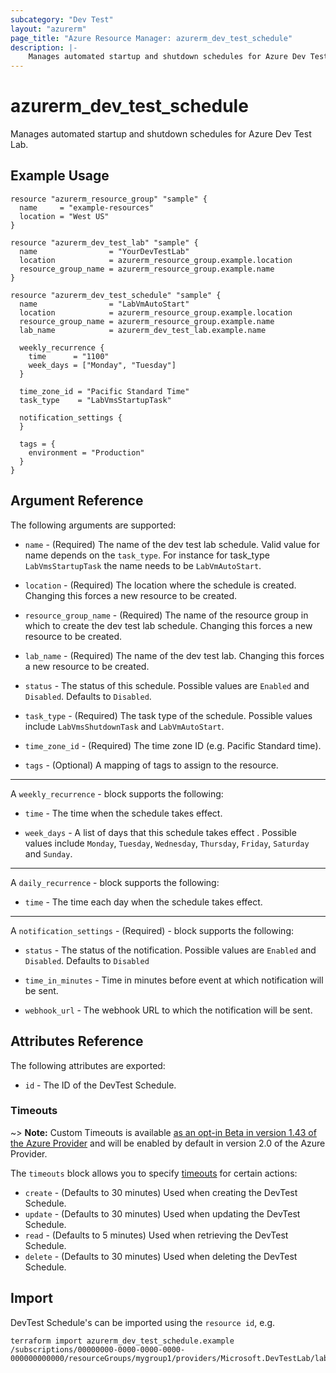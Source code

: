 ```yaml
---
subcategory: "Dev Test"
layout: "azurerm"
page_title: "Azure Resource Manager: azurerm_dev_test_schedule"
description: |-
    Manages automated startup and shutdown schedules for Azure Dev Test Lab.
---
```


# azurerm_dev_test_schedule

Manages automated startup and shutdown schedules for Azure Dev Test Lab.


## Example Usage

```hcl
resource "azurerm_resource_group" "sample" {
  name     = "example-resources"
  location = "West US"
}

resource "azurerm_dev_test_lab" "sample" {
  name                = "YourDevTestLab"
  location            = azurerm_resource_group.example.location
  resource_group_name = azurerm_resource_group.example.name
}

resource "azurerm_dev_test_schedule" "sample" {
  name                = "LabVmAutoStart"
  location            = azurerm_resource_group.example.location
  resource_group_name = azurerm_resource_group.example.name
  lab_name            = azurerm_dev_test_lab.example.name

  weekly_recurrence {
    time      = "1100"
    week_days = ["Monday", "Tuesday"]
  }

  time_zone_id = "Pacific Standard Time"
  task_type    = "LabVmsStartupTask"

  notification_settings {
  }

  tags = {
    environment = "Production"
  }
}
```

## Argument Reference

The following arguments are supported:

* `name` - (Required) The name of the dev test lab schedule. Valid value for name depends on the `task_type`. For instance for task_type `LabVmsStartupTask` the name needs to be `LabVmAutoStart`.

* `location` - (Required) The location where the schedule is created. Changing this forces a new resource to be created.

* `resource_group_name` - (Required) The name of the resource group in which to create the dev test lab schedule. Changing this forces a new resource to be created.

* `lab_name` - (Required) The name of the dev test lab. Changing this forces a new resource to be created.

* `status` - The status of this schedule. Possible values are `Enabled` and `Disabled`. Defaults to `Disabled`.

* `task_type` - (Required) The task type of the schedule. Possible values include `LabVmsShutdownTask` and `LabVmAutoStart`.

* `time_zone_id` - (Required) The time zone ID (e.g. Pacific Standard time).

* `tags` - (Optional) A mapping of tags to assign to the resource.

---

A `weekly_recurrence` - block supports the following:

* `time` - The time when the schedule takes effect.

* `week_days` -  A list of days that this schedule takes effect . Possible values include `Monday`, `Tuesday`, `Wednesday`, `Thursday`, `Friday`, `Saturday` and `Sunday`.

---

A `daily_recurrence` - block supports the following:

* `time` - The time each day when the schedule takes effect.

---

A `notification_settings` - (Required)  - block supports the following:

* `status` - The status of the notification. Possible values are `Enabled` and `Disabled`. Defaults to `Disabled`

* `time_in_minutes` - Time in minutes before event at which notification will be sent.

* `webhook_url` - The webhook URL to which the notification will be sent.

## Attributes Reference

The following attributes are exported:

* `id` - The ID of the DevTest Schedule.

### Timeouts

~> **Note:** Custom Timeouts is available [as an opt-in Beta in version 1.43 of the Azure Provider](/docs/providers/azurerm/guides/2.0-beta.html) and will be enabled by default in version 2.0 of the Azure Provider.

The `timeouts` block allows you to specify [timeouts](https://www.terraform.io/docs/configuration/resources.html#timeouts) for certain actions:

* `create` - (Defaults to 30 minutes) Used when creating the DevTest Schedule.
* `update` - (Defaults to 30 minutes) Used when updating the DevTest Schedule.
* `read` - (Defaults to 5 minutes) Used when retrieving the DevTest Schedule.
* `delete` - (Defaults to 30 minutes) Used when deleting the DevTest Schedule.

## Import

DevTest Schedule's can be imported using the `resource id`, e.g.

```shell
terraform import azurerm_dev_test_schedule.example /subscriptions/00000000-0000-0000-0000-000000000000/resourceGroups/mygroup1/providers/Microsoft.DevTestLab/labs/myDevTestLab/schedules/labvmautostart
```
